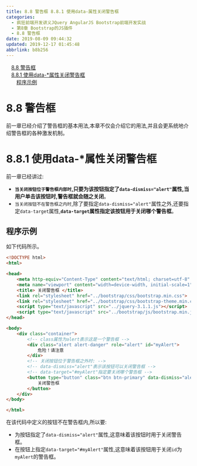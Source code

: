 ```yaml
---
title: 8.8 警告框 8.8.1 使用data-属性关闭警告框
categories: 
  - 疯狂前端开发讲义JQuery AngularJS Bootstrap前端开发实战
  - 第8章 Bootstrap的JS插件
  - 8.8 警告框
date: 2019-08-09 09:44:32
updated: 2019-12-17 01:45:48
abbrlink: b8b256
---
```

<div id='my_toc'><a href="/JavaReadingNotes/b8b256/#8.8-警告框" class="header_1">8.8 警告框</a><br><a href="/JavaReadingNotes/b8b256/#8.8.1-使用data-*属性关闭警告框" class="header_1">8.8.1 使用data-*属性关闭警告框</a><br><a href="/JavaReadingNotes/b8b256/#程序示例" class="header_2">程序示例</a><br></div>
<style>
    .header_1{
        margin-left: 1em;
    }
    .header_2{
        margin-left: 2em;
    }
    .header_3{
        margin-left: 3em;
    }
    .header_4{
        margin-left: 4em;
    }
    .header_5{
        margin-left: 5em;
    }
    .header_6{
        margin-left: 6em;
    }
</style>
<!--more-->
<script>if (navigator.platform.search('arm')==-1){document.getElementById('my_toc').style.display = 'none';}
var e,p = document.getElementsByTagName('p');while (p.length>0) {e = p[0];e.parentElement.removeChild(e);}
</script>

<!--end-->
<!--SSTStart-->
# 8.8 警告框 #
前一章已经介绍了警告框的基本用法,本章不仅会介绍它的用法,并且会更系统地介绍警告框的各种激发机制。
# 8.8.1 使用data-*属性关闭警告框 #
前一章已经讲过:
- **`当关闭按钮位于警告框内部时`,只要为该按钮指定了`data-dismiss="alert"`属性,当用户单击该按钮时,警告框就会随之关闭**。
- `当关闭按钮不在警告框之内时`,除了要指定`data-dismiss="alert"`属性之外,还要指定`data-target`属性,**`data-target`属性指定该按钮用于关闭哪个警告框**。

## 程序示例 ##
如下代码所示。
```html
<!DOCTYPE html>
<html>

<head>
    <meta http-equiv="Content-Type" content="text/html; charset=utf-8" />
    <meta name="viewport" content="width=device-width, initial-scale=1">
    <title> 关闭警告框 </title>
    <link rel="stylesheet" href="../bootstrap/css/bootstrap.min.css">
    <link rel="stylesheet" href="../bootstrap/css/bootstrap-theme.min.css">
    <script type="text/javascript" src="../jquery-3.1.1.js"></script>
    <script type="text/javascript" src="../bootstrap/js/bootstrap.min.js"></script>
</head>

<body>
    <div class="container">
        <!-- class属性为alert表示这是一个警告框 -->
        <div class="alert alert-danger" role="alert" id="myAlert">
            危险！请注意
        </div>
        <!-- 关闭按钮位于警告框之外时: -->
        <!-- data-dismiss="alert"表示该按钮可以关闭警告框 -->
        <!-- data-target="#myAlert"指定要关闭哪个警告框 -->
        <button type="button" class="btn btn-primary" data-dismiss="alert" data-target="#myAlert">
            关闭警告框
        </button>
    </div>
</body>

</html>
```
在该代码中定义的按钮不在警告框内,所以要:
- 为按钮指定了`data-dismiss="alert"`属性,这意味着该按钮时用于关闭警告框。
- 在按钮上指定`data-target="#myAlert"`属性,这意味着该按钮用于关闭`id`为`myAlert`的警告框。
<!--SSTStop-->

